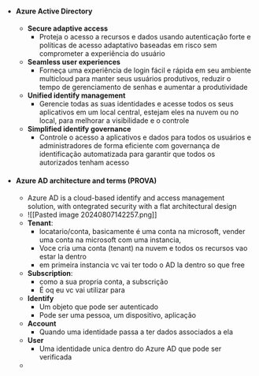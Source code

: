 - #### **Azure Active Directory**
	- **Secure adaptive access**
		- Proteja o acesso a recursos e dados usando autenticação forte e políticas de acesso adaptativo baseadas em risco sem comprometer a experiência do usuário
	- **Seamless user experiences**
		- Forneça uma experiência de login fácil e rápida em seu ambiente multicloud para manter seus usuários produtivos, reduzir o tempo de gerenciamento de senhas e aumentar a produtividade
	- **Unified identify management**
		- Gerencie todas as suas identidades e acesse todos os seus aplicativos em um local central, estejam eles na nuvem ou no local, para melhorar a visibilidade e o controle 
	- **Simplified identify governance**
		- Controle o acesso a aplicativos e dados para todos os usuários e administradores de forma eficiente com governança de identificação automatizada para garantir que todos os autorizados tenham acesso
- #### **Azure AD architecture and terms**  (PROVA)
	- Azure AD is a cloud-based identify and access management solution, with ontegrated security with a flat architectural design
	- ![[Pasted image 20240807142257.png]]
	- **Tenant**: 
		- locatario/conta, basicamente é uma conta na microsoft, vender uma conta na microsoft com uma instancia,
		- Voce cria uma conta (tenant) na nuvem e todos os recursos vao estar la dentro 
		- em primeira instancia vc vai ter todo o AD la dentro so que free
	- **Subscription**:
		- como a sua propria conta, a subscrição
		- É oq eu vc vai utilizar para 
	- **Identify**
		- Um objeto que pode ser autenticado
		- Pode ser uma pessoa, um dispositivo, aplicação
	- **Account**
		- Quando uma identidade passa a ter dados associados a ela
	- **User**
		- Uma identidade unica dentro do Azure AD que pode ser verificada
	- 